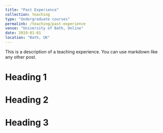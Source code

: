 ```yaml
---
title: "Past Experience"
collection: teaching
type: "Undergraduate courses"
permalink: /teaching/past-experience
venue: "University of Bath, Online"
date: 2019-01-01
location: "Bath, UK"
---
```


This is a description of a teaching experience. You can use markdown like any other post.

Heading 1
======

Heading 2
======

Heading 3
======